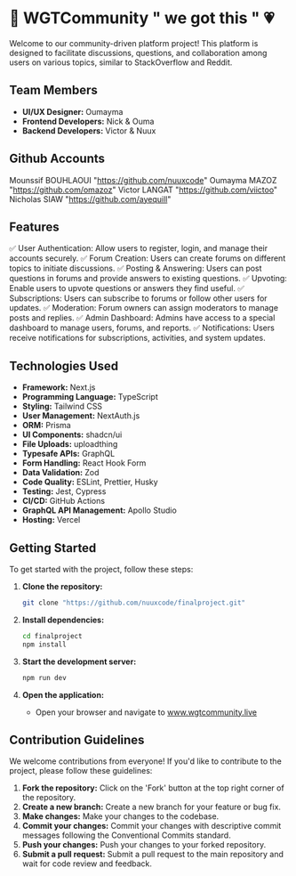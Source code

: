 # 🚀 WGTCommunity " we got this " 💗

Welcome to our community-driven platform project! This platform is designed to facilitate discussions, questions, and collaboration among users on various topics, similar to StackOverflow and Reddit.


## Team Members

- **UI/UX Designer:** Oumayma 
- **Frontend Developers:** Nick & Ouma
- **Backend Developers:** Victor & Nuux
 
## Github  Accounts

Mounssif BOUHLAOUI "https://github.com/nuuxcode"
Oumayma MAZOZ "https://github.com/omazoz"
Victor LANGAT "https://github.com/viictoo"
Nicholas SIAW "https://github.com/ayequill"

## Features

✅ User Authentication: Allow users to register, login, and manage their accounts securely.
✅ Forum Creation: Users can create forums on different topics to initiate discussions.
✅ Posting & Answering: Users can post questions in forums and provide answers to existing questions.
✅ Upvoting: Enable users to upvote questions or answers they find useful.
✅ Subscriptions: Users can subscribe to forums or follow other users for updates.
✅ Moderation: Forum owners can assign moderators to manage posts and replies.
✅ Admin Dashboard: Admins have access to a special dashboard to manage users, forums, and reports.
✅ Notifications: Users receive notifications for subscriptions, activities, and system updates.

## Technologies Used

- **Framework:** Next.js
- **Programming Language:** TypeScript
- **Styling:** Tailwind CSS
- **User Management:** NextAuth.js
- **ORM:** Prisma
- **UI Components:** shadcn/ui
- **File Uploads:** uploadthing
- **Typesafe APIs:** GraphQL
- **Form Handling:** React Hook Form
- **Data Validation:** Zod
- **Code Quality:** ESLint, Prettier, Husky
- **Testing:** Jest, Cypress
- **CI/CD:** GitHub Actions
- **GraphQL API Management:** Apollo Studio
- **Hosting:** Vercel

## Getting Started

To get started with the project, follow these steps:

1. **Clone the repository:**
   ```bash
   git clone "https://github.com/nuuxcode/finalproject.git"
   ```

2. **Install dependencies:**
   ```bash
   cd finalproject
   npm install
   ```

3. **Start the development server:**
   ```bash
   npm run dev
   ```

4. **Open the application:**
   - Open your browser and navigate to www.wgtcommunity.live

## Contribution Guidelines

We welcome contributions from everyone! If you'd like to contribute to the project, please follow these guidelines:

1. **Fork the repository:** Click on the 'Fork' button at the top right corner of the repository.
2. **Create a new branch:** Create a new branch for your feature or bug fix.
3. **Make changes:** Make your changes to the codebase.
4. **Commit your changes:** Commit your changes with descriptive commit messages following the Conventional Commits standard.
5. **Push your changes:** Push your changes to your forked repository.
6. **Submit a pull request:** Submit a pull request to the main repository and wait for code review and feedback.

